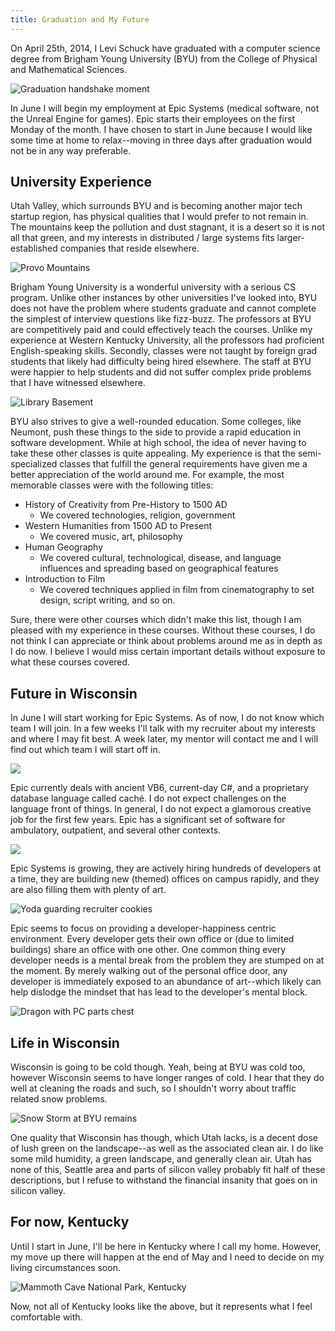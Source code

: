 ```yaml
---
title: Graduation and My Future
---
```


On April 25th, 2014, I Levi Schuck have graduated with a computer
science degree from Brigham Young University (BYU) from the College
of Physical and Mathematical Sciences.

![Graduation handshake moment](/images/byu-future/graduation.jpg)

In June I will begin my employment at Epic Systems (medical software,
not the Unreal Engine for games).
Epic starts their employees on the first Monday of the month.
I have chosen to start in June because I would like some time at
home to relax--moving in three days after graduation would not
be in any way preferable.

## University Experience

Utah Valley, which surrounds BYU and is becoming another major
tech startup region, has physical qualities that I would prefer
to not remain in.
The mountains keep the pollution and dust stagnant, it is a desert
so it is not all that green, and my interests in distributed / large
systems fits larger-established companies that reside elsewhere.

![Provo Mountains](/images/byu-future/byu-catwalk.jpg)

Brigham Young University is a wonderful university with a serious
CS program.
Unlike other instances by other universities I've looked into,
BYU does not have the problem where students graduate and cannot
complete the simplest of interview questions like fizz-buzz.
The professors at BYU are competitively paid and could effectively
teach the courses.
Unlike my experience at Western Kentucky University, all the
professors had proficient English-speaking skills.
Secondly, classes were not taught by foreign grad students that
likely had difficulty being hired elsewhere.
The staff at BYU were happier to help students and did not suffer
complex pride problems that I have witnessed elsewhere.

![Library Basement](/images/byu-future/byu-library.jpg)

BYU also strives to give a well-rounded education.
Some colleges, like Neumont, push these things to the side to provide
a rapid education in software development.
While at high school, the idea of never having to take these other
classes is quite appealing.
My experience is that the semi-specialized classes that fulfill the
general requirements have given me a better appreciation of the world
around me.
For example, the most memorable classes were with the
following titles:

+ History of Creativity from Pre-History to 1500 AD
	- We covered technologies, religion, government
+ Western Humanities from 1500 AD to Present
	- We covered music, art, philosophy
+ Human Geography
	- We covered cultural, technological, disease, and language
		influences and spreading based on geographical features
+ Introduction to Film
	- We covered techniques applied in film from cinematography to
		set design, script writing, and so on.

Sure, there were other courses which didn't make this list, though
I am pleased with my experience in these courses.
Without these courses, I do not think I can appreciate or think about
problems around me as in depth as I do now.
I believe I would miss certain important details without exposure
to what these courses covered.

## Future in Wisconsin

In June I will start working for Epic Systems.
As of now, I do not know which team I will join.
In a few weeks I'll talk with my recruiter about my interests and
where I may fit best.
A week later, my mentor will contact me and I will find out which
team I will start off in.

![](/images/byu-future/epic-land-dragon.jpg)

Epic currently deals with ancient VB6, current-day C#, and a
proprietary database language called caché.
I do not expect challenges on the language front of things.
In general, I do not expect a glamorous creative job for the first
few years.
Epic has a significant set of software for ambulatory, outpatient,
and several other contexts.

![](/images/byu-future/epic-couch.jpg)

Epic Systems is growing, they are actively hiring hundreds of
developers at a time, they are building new (themed) offices on
campus rapidly, and they are also filling them with plenty of art.

![Yoda guarding recruiter cookies](/images/byu-future/epic-yoda-cookies.jpg)

Epic seems to focus on providing a developer-happiness centric
environment.
Every developer gets their own office or (due to limited buildings)
share an office with one other.
One common thing every developer needs is a mental break from
the problem they are stumped on at the moment.
By merely walking out of the personal office door, any developer
is immediately exposed to an abundance of art--which likely can
help dislodge the mindset that has lead to the developer's mental
block.

![Dragon with PC parts chest](/images/byu-future/epic-dragon-chest.jpg)

## Life in Wisconsin

Wisconsin is going to be cold though.
Yeah, being at BYU was cold too, however Wisconsin seems to have
longer ranges of cold.
I hear that they do well at cleaning the roads and such, so I
shouldn't worry about traffic related snow problems.

![Snow Storm at BYU remains](/images/byu-future/byu-snow.jpg)

One quality that Wisconsin has though, which Utah lacks, is a
decent dose of lush green on the landscape--as well as the associated
clean air.
I do like some mild humidity, a green landscape, and generally clean
air.
Utah has none of this, Seattle area and parts of silicon valley
probably fit half of these descriptions, but I refuse to withstand
the financial insanity that goes on in silicon valley.

## For now, Kentucky

Until I start in June, I'll be here in Kentucky where I call my home.
However, my move up there will happen at the end of May and I need
to decide on my living circumstances soon.

![Mammoth Cave National Park, Kentucky](/images/byu-future/kentucky-mammoth-cave-park.jpg)

Now, not all of Kentucky looks like the above, but it represents what
I feel comfortable with.
